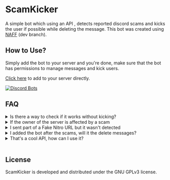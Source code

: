 # ScamKicker

A simple bot which using an API , detects reported discord scams and kicks the user if possible while deleting the message. This bot was created using [NAFF](https://github.com/Discord-Snake-Pit/NAFF/tree/dev) (dev branch).

## How to Use?

Simply add the bot to your server and you're done, make sure that the bot has permissions to manage messages and kick users. </br>

[Click here](https://discord.com/api/oauth2/authorize?client_id=851246867131793469&permissions=9218&scope=bot) to add to your server directly.

[![Discord Bots](https://top.gg/api/widget/851246867131793469.svg)](https://top.gg/bot/851246867131793469)

## FAQ

<details closed>
<summary> Is there a way to check if it works without kicking? </summary>
<p>

> Yes, just DM the bot the URL you want to inspect and if it's included in the database, then it will reply back that it was found. If you want to report an url, it's recommended to go to the [API's Discord server](https://discord.gg/cT6eQjWW8H)

</p>
</details>

<details closed>
<summary> If the owner of the server is affected by a scam </summary>
<p>

> In such case, as expected if the bot has permissions it will remove the messages but won't kick the user (it can't).

</p>
</details>
<details closed>
<summary> I sent part of a Fake Nitro URL but it wasn't detected </summary>
<p>

> The issue with nitro scam is more about the clickable urls than sending the directions themselves. This bot will detect the scams which start with `http://`, after all without that part, discord doesn't convert the message to an URL, which decreases its risk by default and prevents us to kick false positives. Additonally it's reliant on the API.

</p>
</details>

<details closed>
<summary> I added the bot after the scams, will it the delete messages? </summary>
<p>

> No, this bot activates upon messages and from there it makes decisions, if the bot wasn't there, then it won't delete the messages when it wasn't present.

</p>
</details>

<details closed>
<summary> That's a cool API, how can I use it? </summary>
<p>

> The API used in the bot, was designed by [nwunder](https://nwunder.com/).
> Feel free to check the following link for [more information](https://api.sinking.yachts/docs).

</p>
</details>
<br>

## License

ScamKicker is developed and distributed under the GNU GPLv3 license.

